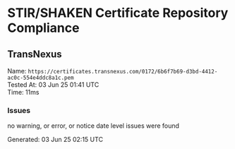 # STIR/SHAKEN Certificate Repository Compliance

## TransNexus

Name: `https://certificates.transnexus.com/0172/6b6f7b69-d3bd-4412-ac0c-554e4ddc8a1c.pem`\
Tested At: 03 Jun 25 01:41 UTC\
Time: 11ms

### Issues

no warning, or error, or notice date level issues were found

Generated: 03 Jun 25 02:15 UTC